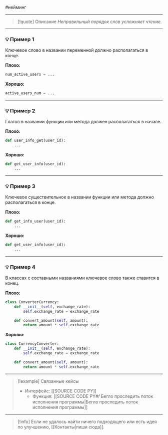 #нейминг 
***

>[!quote] Описание
_Неправильный порядок слов усложняет чтение._

***
### 💡 Пример 1
Ключевое слово в названии переменной должно располагаться в конце.

**Плохо:**
```python
num_active_users = ...
```

**Хорошо:**
```python
active_users_num = ...
```

***
### 💡 Пример 2
Глагол в названии функции или метода должен располагаться в начале.

**Плохо:**
```python
def user_info_get(user_id):
	...
```

**Хорошо:**
```python
def get_user_info(user_id):
	...
```

***
### 💡 Пример 3
Ключевое существительное в названии функции или метода должно располагаться в конце.

**Плохо:**
```python
def get_info_user(user_id):
	...
```

**Хорошо:**
```python
def get_user_info(user_id):
	...
```

***
### 💡 Пример 4
В классах с составными названиями ключевое слово также ставится в конец.

**Плохо:**
```python
class ConverterCurrency:
	def __init__(self, exchange_rate):
		self.exchange_rate = exchange_rate

	def convert_amount(self, amount):
		return amount * self.exchange_rate
```

**Хорошо:**
```python
class CurrencyConverter:
	def __init__(self, exchange_rate):
		self.exchange_rate = exchange_rate

	def convert_amount(self, amount):
		return amount * self.exchange_rate
```

***

> [!example] Связанные кейсы
>- Интерфейс: [[SOURCE CODE PY]]
>	- Функция: [[SOURCE CODE PY#𝑓 Бегло проследить поток исполнения программы|Бегло проследить поток исполнения программы]]

***

> [!info]
> Если не удалось найти ничего подходящего или есть идея по улучшению, [[Контакты|пиши сюда]].
